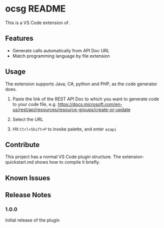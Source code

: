 # ocsg README

This is a VS Code extension of . 

## Features

- Generate calls automatically from API Doc URL
- Match programming language by file extension

## Usage

The extension supports Java, C#, python and PHP, as the code generator does. 

1. Paste the link of the REST API Doc to which you want to generate code to your code file, e.g. https://docs.microsoft.com/en-us/rest/api/resources/resource-groups/create-or-update

2. Select the URL

3. Hit `Ctrl+Shift+P` to invoke palette, and enter `azapi`

## Contribute 

This project has a normal VS Code plugin structure. The extension-quickstart.md shows how to compile it briefly.

## Known Issues


## Release Notes

### 1.0.0

Initial release of the plugin

